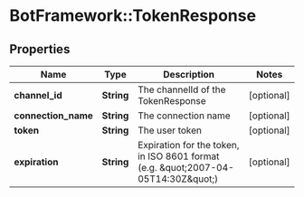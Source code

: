 # BotFramework::TokenResponse

## Properties
Name | Type | Description | Notes
------------ | ------------- | ------------- | -------------
**channel_id** | **String** | The channelId of the TokenResponse | [optional] 
**connection_name** | **String** | The connection name | [optional] 
**token** | **String** | The user token | [optional] 
**expiration** | **String** | Expiration for the token, in ISO 8601 format (e.g. \&quot;2007-04-05T14:30Z\&quot;) | [optional] 

